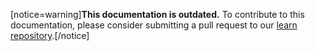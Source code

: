 [notice=warning]**This documentation is outdated.** To contribute to this documentation, please consider submitting a pull request to our [learn repository](https://github.com/userfrosting/learn/).[/notice]